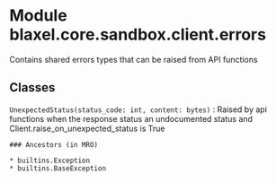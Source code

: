 Module blaxel.core.sandbox.client.errors
========================================
Contains shared errors types that can be raised from API functions

Classes
-------

`UnexpectedStatus(status_code: int, content: bytes)`
:   Raised by api functions when the response status an undocumented status and Client.raise_on_unexpected_status is True

    ### Ancestors (in MRO)

    * builtins.Exception
    * builtins.BaseException
